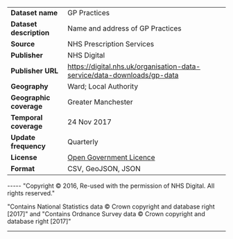 <table>
<colgroup>
<col style="text-align:left;"/>
<col style="text-align:left;"/>
</colgroup>

<tbody>
<tr>
	<td style="text-align:left;"><strong>Dataset name</strong></td>
	<td style="text-align:left;">GP Practices</td>
</tr>
<tr>
	<td style="text-align:left;"><strong>Dataset description</strong></td>
	<td style="text-align:left;">Name and address of GP Practices</td>
</tr>
<tr>
	<td style="text-align:left;"><strong>Source</strong></td>
	<td style="text-align:left;">NHS Prescription Services</td>
</tr>
<tr>
	<td style="text-align:left;"><strong>Publisher</strong></td>
	<td style="text-align:left;">NHS Digital</td>
</tr>
<tr>
	<td style="text-align:left;"><strong>Publisher URL</strong></td>
	<td style="text-align:left;"><a href="https://digital.nhs.uk/organisation-data-service/data-downloads/gp-data">https://digital.nhs.uk/organisation-data-service/data-downloads/gp-data</a></td>
</tr>
<tr>
	<td style="text-align:left;"><strong>Geography</strong></td>
	<td style="text-align:left;">Ward; Local Authority</td>
</tr>
<tr>
	<td style="text-align:left;"><strong>Geographic coverage</strong></td>
	<td style="text-align:left;">Greater Manchester</td>
</tr>
<tr>
	<td style="text-align:left;"><strong>Temporal coverage</strong></td>
	<td style="text-align:left;">24 Nov 2017</td>
</tr>
<tr>
	<td style="text-align:left;"><strong>Update frequency</strong></td>
	<td style="text-align:left;">Quarterly</td>
</tr>
<tr>
	<td style="text-align:left;"><strong>License</strong></td>
	<td style="text-align:left;"><a href="http://www.nationalarchives.gov.uk/doc/open-government-licence/version/3/">Open Government Licence</a></td>
</tr>
<tr>
	<td style="text-align:left;"><strong>Format</strong></td>
	<td style="text-align:left;">CSV, GeoJSON, JSON</td>
</tr>
</tbody>
</table>
-----
"Copyright © 2016, Re-used with the permission of NHS Digital. All rights reserved."

"Contains National Statistics data © Crown copyright and database right [2017]" and "Contains Ordnance Survey data © Crown copyright and database right [2017]"

-----
